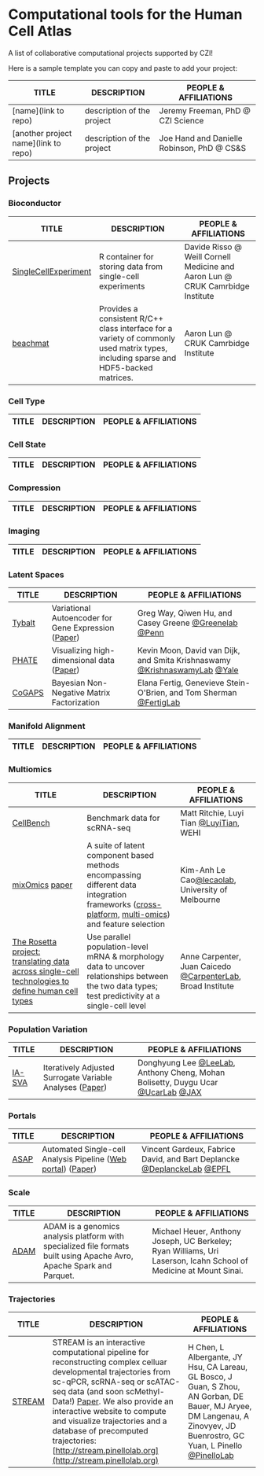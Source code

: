 # Computational tools for the Human Cell Atlas

A list of collaborative computational projects supported by CZI!

Here is a sample template you can copy and paste to add your project:

TITLE | DESCRIPTION | PEOPLE & AFFILIATIONS
----- | ----------- | ------- 
[name](link to repo) | description of the project | Jeremy Freeman, PhD @ CZI Science
[another project name](link to repo) | description of the project | Joe Hand and Danielle Robinson, PhD @ CS&S


## Projects

### Bioconductor

| TITLE | DESCRIPTION | PEOPLE & AFFILIATIONS |
| ----- | ----------- | --------------------- |
| [SingleCellExperiment](https://github.com/drisso/SingleCellExperiment) | R container for storing data from single-cell experiments | Davide Risso @ Weill Cornell Medicine and Aaron Lun @ CRUK Camrbidge Institute |
| [beachmat](https://github.com/LTLA/beachmat) | Provides a consistent R/C++ class interface for a variety of commonly used matrix types, including sparse and HDF5-backed matrices.| Aaron Lun @ CRUK Camrbidge Institute |

### Cell Type

| TITLE | DESCRIPTION | PEOPLE & AFFILIATIONS |
| ----- | ----------- | --------------------- |

### Cell State

| TITLE | DESCRIPTION | PEOPLE & AFFILIATIONS |
| ----- | ----------- | --------------------- |

### Compression 
| TITLE | DESCRIPTION | PEOPLE & AFFILIATIONS |
| ----- | ----------- | --------------------- |

### Imaging
| TITLE | DESCRIPTION | PEOPLE & AFFILIATIONS |
| ----- | ----------- | --------------------- |

### Latent Spaces

| TITLE | DESCRIPTION | PEOPLE & AFFILIATIONS |
| ----- | ----------- | --------------------- |
| [Tybalt](https://github.com/greenelab/tybalt) | Variational Autoencoder for Gene Expression ([Paper](https://doi.org/10.1142/9789813235533_0008 "Extracting a biologically relevant latent space from cancer transcriptomes with variational autoencoders")) | Greg Way, Qiwen Hu, and Casey Greene [@Greenelab](https://github.com/greenelab) [@Penn](http://www.greenelab.com/) |
| [PHATE](https://github.com/KrishnaswamyLab/PHATE) |  Visualizing high-dimensional data ([Paper](https://doi.org/10.1101/120378 "Visualizing Transitions and Structure for High Dimensional Data Exploration")) | Kevin Moon, David van Dijk, and Smita Krishnaswamy [@KrishnaswamyLab](https://github.com/KrishnaswamyLab) [@Yale](http://www.krishnaswamylab.com/) |
| [CoGAPS](https://github.com/FertigLab/CoGAPS) | Bayesian Non-Negative Matrix Factorization | Elana Fertig, Genevieve Stein-O'Brien, and Tom Sherman [@FertigLab](https://github.com/FertigLab)|


### Manifold Alignment

| TITLE | DESCRIPTION | PEOPLE & AFFILIATIONS |
| ----- | ----------- | --------------------- |

### Multiomics 

| TITLE | DESCRIPTION | PEOPLE & AFFILIATIONS |
| ----- | ----------- | --------------------- |
| [CellBench](https://github.com/LuyiTian/CellBench_data/blob/master/cellbench.md) | Benchmark data for scRNA-seq | Matt Ritchie, Luyi Tian [@LuyiTian](https://github.com/LuyiTian), WEHI|
[mixOmics](www.mixOmics.org) [paper](http://journals.plos.org/ploscompbiol/article/related?id=10.1371/journal.pcbi.1005752) | A suite of latent component based methods encompassing different data integration frameworks ([cross-platform](https://bmcbioinformatics.biomedcentral.com/articles/10.1186/s12859-017-1553-8), [multi-omics](https://www.biorxiv.org/content/early/2018/03/20/067611)) and feature selection| Kim-Anh Le Cao[@lecaolab](https://github.com/lecaolab), University of Melbourne|
[The Rosetta project: translating data across single-cell technologies to define human cell types](https://github.com/broadinstitute/2018_04_25_Rosetta) | Use parallel population-level mRNA & morphology data to uncover relationships between the two data types; test predictivity at a single-cell level | Anne Carpenter, Juan Caicedo [@CarpenterLab](http://www.broadinstitute.org/~anne/), Broad Institute

### Population Variation 

| TITLE | DESCRIPTION | PEOPLE & AFFILIATIONS |
| ----- | ----------- | --------------------- |
| [IA-SVA](https://github.com/UcarLab/IA-SVA) | Iteratively Adjusted Surrogate Variable Analyses ([Paper](https://www.biorxiv.org/content/early/2018/04/24/151217 "A statistical framework for the robust detection of hidden variation in single cell transcriptomes"))| Donghyung Lee [@LeeLab](https://github.com/dleelab/iasvaExamples), Anthony Cheng, Mohan Bolisetty, Duygu Ucar [@UcarLab](https://github.com/UcarLab/) [@JAX](http://ucarlab.org/) |


### Portals

| TITLE | DESCRIPTION | PEOPLE & AFFILIATIONS |
| ----- | ----------- | --------------------- |
| [ASAP](https://github.com/DeplanckeLab/ASAP) | Automated Single-cell Analysis Pipeline ([Web portal](https://asap.epfl.ch)) ([Paper](https://doi.org/10.1093/bioinformatics/btx337 "ASAP: a web-based platform for the analysis and interactive visualization of single-cell RNA-seq data")) | Vincent Gardeux, Fabrice David, and Bart Deplancke [@DeplanckeLab](https://github.com/DeplanckeLab) [@EPFL](http://deplanckelab.epfl.ch) |

### Scale

| TITLE | DESCRIPTION | PEOPLE & AFFILIATIONS |
| ----- | ----------- | --------------------- |
| [ADAM](https://github.com/bigdatagenomics/adam) | ADAM is a genomics analysis platform with specialized file formats built using Apache Avro, Apache Spark and Parquet. | Michael Heuer, Anthony Joseph, UC Berkeley; Ryan Williams, Uri Laserson, Icahn School of Medicine at Mount Sinai. |

### Trajectories

| TITLE | DESCRIPTION | PEOPLE & AFFILIATIONS |
| ----- | ----------- | --------------------- |
|[STREAM](https://github.com/pinellolab/stream)|STREAM is an interactive computational pipeline for reconstructing complex celluar developmental trajectories from sc-qPCR, scRNA-seq or scATAC-seq data (and soon scMethyl-Data!) [Paper](https://www.biorxiv.org/content/early/2018/04/18/302554.1). We also provide an interactive website to compute and visualize trajectories and a database of precomputed trajectories: [http://stream.pinellolab.org](http://stream.pinellolab.org)| H Chen, L Albergante, JY Hsu, CA Lareau, GL Bosco, J Guan, S Zhou, AN Gorban, DE Bauer, MJ Aryee, DM Langenau, A Zinovyev, JD Buenrostro, GC Yuan, L Pinello [@PinelloLab](http://pinellolab.org)|
